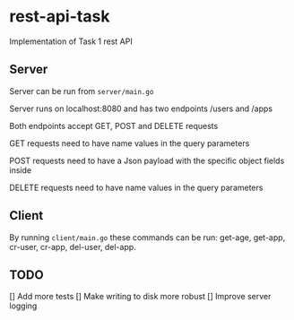 # rest-api-task
Implementation of Task 1 rest API

## Server

Server can be run from `server/main.go`

Server runs on localhost:8080 and has two endpoints /users and /apps

Both endpoints accept GET, POST and DELETE requests

GET requests need to have name values in the query parameters

POST requests need to have a Json payload with the specific object fields inside

DELETE requests need to have name values in the query parameters

## Client

By running `client/main.go` these commands can be run: get-age, get-app, cr-user, cr-app, del-user, del-app.

## TODO

[] Add more tests
[] Make writing to disk more robust
[] Improve server logging